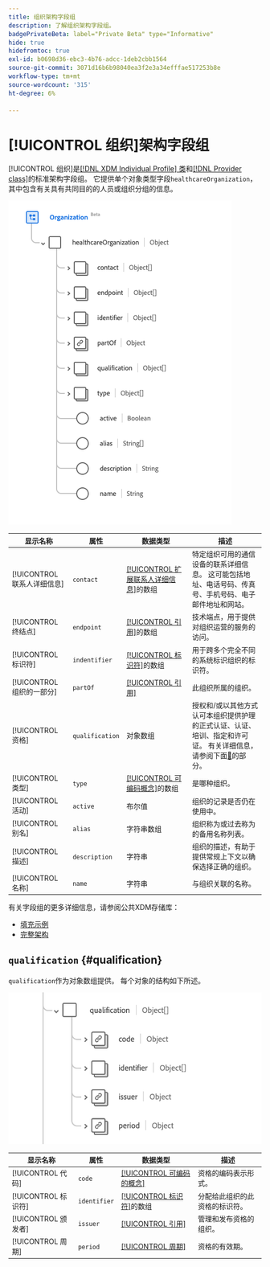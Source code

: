 ```yaml
---
title: 组织架构字段组
description: 了解组织架构字段组。
badgePrivateBeta: label="Private Beta" type="Informative"
hide: true
hidefromtoc: true
exl-id: b0698d36-ebc3-4b76-adcc-1deb2cbb1564
source-git-commit: 3071d16b6b98040ea3f2e3a34efffae517253b8e
workflow-type: tm+mt
source-wordcount: '315'
ht-degree: 6%

---
```


# [!UICONTROL 组织]架构字段组

[!UICONTROL 组织]是[[!DNL XDM Individual Profile] 类](../../../classes/individual-profile.md)和[[!DNL Provider class]](../../../classes/provider.md)的标准架构字段组。 它提供单个对象类型字段`healthcareOrganization`，其中包含有关具有共同目的的人员或组织分组的信息。

![字段组结构](../../../images/healthcare/field-groups/organization/organization.png)

| 显示名称 | 属性 | 数据类型 | 描述 |
| ---| --- | --- | --- |
| [!UICONTROL 联系人详细信息] | `contact` | [[!UICONTROL 扩展联系人详细信息]](../data-types/extended-contact-detail.md)的数组 | 特定组织可用的通信设备的联系详细信息。 这可能包括地址、电话号码、传真号、手机号码、电子邮件地址和网站。 |
| [!UICONTROL 终结点] | `endpoint` | [[!UICONTROL 引用]](../data-types/reference.md)的数组 | 技术端点，用于提供对组织运营的服务的访问。 |
| [!UICONTROL 标识符] | `indentifier` | [[!UICONTROL 标识符]](../data-types/identifier.md)的数组 | 用于跨多个完全不同的系统标识组织的标识符。 |
| [!UICONTROL 组织的一部分] | `partOf` | [[!UICONTROL 引用]](../data-types/reference.md) | 此组织所属的组织。 |
| [!UICONTROL 资格] | `qualification` | 对象数组 | 授权和/或以其他方式认可本组织提供护理的正式认证、认证、培训、指定和许可证。 有关详细信息，请参阅下面[&#128279;](#qualification)的部分。 |
| [!UICONTROL 类型] | `type` | [[!UICONTROL 可编码概念]](../data-types/codeable-concept.md)的数组 | 是哪种组织。 |
| [!UICONTROL 活动] | `active` | 布尔值 | 组织的记录是否仍在使用中。 |
| [!UICONTROL 别名] | `alias` | 字符串数组 | 组织称为或过去称为的备用名称列表。 |
| [!UICONTROL 描述] | `description` | 字符串 | 组织的描述，有助于提供常规上下文以确保选择正确的组织。 |
| [!UICONTROL 名称] | `name` | 字符串 | 与组织关联的名称。 |

有关字段组的更多详细信息，请参阅公共XDM存储库：

* [填充示例](https://github.com/adobe/xdm/blob/master/extensions/industry/healthcare/fhir/fieldgroups/coverage.example.1.json)
* [完整架构](https://github.com/adobe/xdm/blob/master/extensions/industry/healthcare/fhir/fieldgroups/coverage.schema.json)

## `qualification` {#qualification}

`qualification`作为对象数组提供。 每个对象的结构如下所述。

![资格结构](../../../images/healthcare/field-groups/organization/qualification.png)

| 显示名称 | 属性 | 数据类型 | 描述 |
| --- | --- | --- | --- |
| [!UICONTROL 代码] | `code` | [[!UICONTROL 可编码的概念]](../data-types/codeable-concept.md) | 资格的编码表示形式。 |
| [!UICONTROL 标识符] | `identifier` | [[!UICONTROL 标识符]](../data-types/identifier.md)的数组 | 分配给此组织的此资格的标识符。 |
| [!UICONTROL 颁发者] | `issuer` | [[!UICONTROL 引用]](../data-types/reference.md) | 管理和发布资格的组织。 |
| [!UICONTROL 周期] | `period` | [[!UICONTROL 周期]](../data-types/period.md) | 资格的有效期。 |
